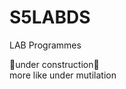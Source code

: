# S5LABDS
LAB Programmes  
                      
                                        
🚧under construction🚧  
more like under mutilation
